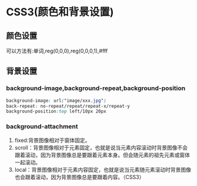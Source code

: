 # CSS3(颜色和背景设置)

## 颜色设置

可以方法有:单词,reg(0,0,0),reg(0,0,0,1),#fff

## 背景设置

### background-image,background-repeat,background-position

```css
background-image: url("image/xxx.jpg")
back-repeat: no-repeat/repeat/repeat-x/repeat-y
background-position:top left/10px 20px
```
### background-attachment

1. fixed:背景图像相对于窗体固定。
2. scroll：背景图像相对于元素固定，也就是说当元素内容滚动时背景图像不会跟着滚动，因为背景图像总是要跟着元素本身。但会随元素的祖先元素或窗体一起滚动。
3. local：背景图像相对于元素内容固定，也就是说当元素随元素滚动时背景图像也会跟着滚动，因为背景图像总是要跟着内容。（CSS3）
